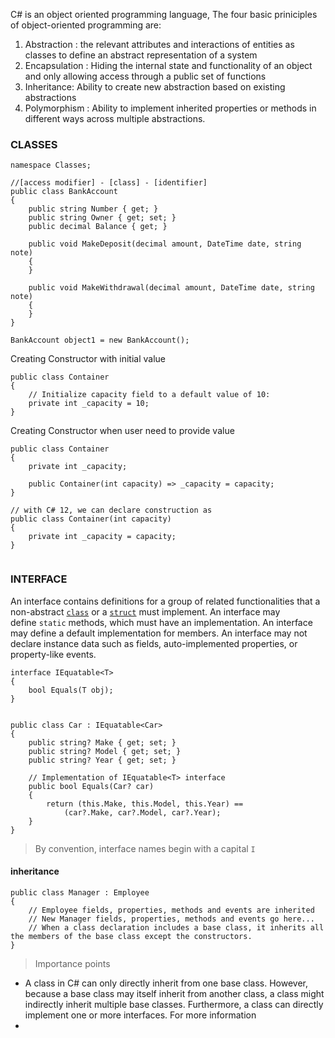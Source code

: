 
C# is an object oriented programming language, The four basic priniciples of object-oriented programming are:
1. Abstraction : the relevant attributes and interactions of entities as classes to define an abstract representation  of a system
2. Encapsulation : Hiding the internal state and functionality of an object and only allowing access through a public set of functions
3. Inheritance: Ability to create new abstraction based on existing abstractions
4. Polymorphism : Ability to implement inherited properties or methods in different ways across multiple abstractions.


### CLASSES
```
namespace Classes;

//[access modifier] - [class] - [identifier]
public class BankAccount
{
    public string Number { get; }
    public string Owner { get; set; }
    public decimal Balance { get; }

    public void MakeDeposit(decimal amount, DateTime date, string note)
    {
    }

    public void MakeWithdrawal(decimal amount, DateTime date, string note)
    {
    }
}

BankAccount object1 = new BankAccount();

```

Creating Constructor with initial value
```
public class Container
{
    // Initialize capacity field to a default value of 10:
    private int _capacity = 10;
}
```

Creating Constructor when user need to provide value
```
public class Container
{
    private int _capacity;

    public Container(int capacity) => _capacity = capacity;
}

// with C# 12, we can declare construction as
public class Container(int capacity)
{
    private int _capacity = capacity;
}


```


### INTERFACE
An interface contains definitions for a group of related functionalities that a non-abstract [`class`](https://learn.microsoft.com/en-us/dotnet/csharp/language-reference/keywords/class) or a [`struct`](https://learn.microsoft.com/en-us/dotnet/csharp/language-reference/builtin-types/struct) must implement. An interface may define `static` methods, which must have an implementation. An interface may define a default implementation for members. An interface may not declare instance data such as fields, auto-implemented properties, or property-like events.
```
interface IEquatable<T>
{
    bool Equals(T obj);
}


public class Car : IEquatable<Car>
{
    public string? Make { get; set; }
    public string? Model { get; set; }
    public string? Year { get; set; }

    // Implementation of IEquatable<T> interface
    public bool Equals(Car? car)
    {
        return (this.Make, this.Model, this.Year) ==
            (car?.Make, car?.Model, car?.Year);
    }
}
```

> By convention, interface names begin with a capital `I`
#### inheritance
```
public class Manager : Employee
{
    // Employee fields, properties, methods and events are inherited
    // New Manager fields, properties, methods and events go here...
    // When a class declaration includes a base class, it inherits all the members of the base class except the constructors.
}

```

> Importance points

- A class in C# can only directly inherit from one base class. However, because a base class may itself inherit from another class, a class might indirectly inherit multiple base classes. Furthermore, a class can directly implement one or more interfaces. For more information
- 